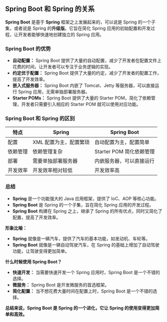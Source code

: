 ## Spring Boot 和 Spring 的关系

**Spring Boot** 是基于 **Spring** 框架之上发展起来的，可以说是 Spring 的一个子集，或者说是 Spring 的**升级版**。它旨在简化 Spring 应用的初始配置和开发过程，让开发者能够快速地创建独立的 Spring 应用。

### Spring Boot 的优势

- **自动配置：** Spring Boot 提供了大量的自动配置，减少了开发者在配置文件上花费的时间，让开发者可以专注于业务逻辑的实现。
- **约定优于配置：** Spring Boot 提供了大量的约定，减少了开发者的配置工作，提高了开发效率。
- **嵌入式服务器：** Spring Boot 内嵌了 Tomcat、Jetty 等服务器，可以直接运行 Spring 应用，无需单独部署服务器。
- **Starter POMs：** Spring Boot 提供了大量的 Starter POM，简化了依赖管理，开发者只需要引入相应的 Starter POM 就可以使用对应功能。

### Spring Boot 和 Spring 的区别

|特点|Spring|Spring Boot|
|---|---|---|
|配置|XML 配置为主，配置繁琐|自动配置为主，配置简单|
|依赖管理|依赖管理复杂|Starter POM 简化依赖管理|
|部署|需要单独部署服务器|内嵌服务器，可以直接运行|
|开发效率|开发效率相对较低|开发效率高|

### 总结

- **Spring** 是一个功能强大的 Java 应用框架，提供了 IoC、AOP 等核心功能。
- **Spring Boot** 是 Spring 的一个子集，旨在简化 Spring 应用的开发过程。
- **Spring Boot** 构建在 Spring 之上，继承了 Spring 的所有优点，同时又简化了配置，提高了开发效率。

**形象比喻：**

- **Spring** 就像是一辆汽车，提供了汽车的基本功能，如发动机、车轮等。
- **Spring Boot** 就像是一辆自动驾驶汽车，在 Spring 的基础上增加了自动驾驶功能，让驾驶变得更加简单。

**什么时候使用 Spring Boot？**

- **快速开发：** 当需要快速开发一个 Spring 应用时，Spring Boot 是一个不错的选择。
- **微服务：** Spring Boot 是开发微服务的首选框架。
- **简化配置：** 当不想花费大量时间在配置上时，Spring Boot 是一个不错的选择。

**总结来说，Spring Boot 是 Spring 的一个进化，它让 Spring 的使用变得更加简单和高效。**